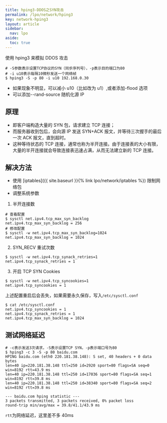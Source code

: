 ```yaml
---
title: hping3-DDOS之SYN攻击
permalink: /lpo/network/hping3
key: network-hping3
layout: article
sidebar:
  nav: lpo
aside:
  toc: true
---
```


使用 hping3 来模拟 DDOS 攻击

<!--more-->

```shell
# -S参数表示设置TCP协议的SYN（同步序列号），-p表示目的端口为80
# -i u10表示每隔10微秒发送一个网络帧
$ hping3 -S -p 80 -i u10 192.168.0.30
```

- 如果现象不明显，可以减小 u10（比如改为 u1）,或者添加-flood 选项
- 可以添加--rand-source 随机化源 IP

## 原理

- 即客户端构造大量的 SYN 包，请求建立 TCP 连接；
- 而服务器收到包后，会向源 IP 发送 SYN+ACK 报文，并等待三次握手的最后一次 ACK 报文，直到超时。
- 这种等待状态的 TCP 连接，通常也称为半开连接。由于连接表的大小有限，大量的半开连接就会导致连接表迅速占满，从而无法建立新的 TCP 连接。

## 解决方法

- 使用 [iptables]({{ site.baseurl }}{% link lpo/network/iptables %}) 限制网络包
- 调整系统参数

1. 半开连接数

```shell
# 查看配置
$ sysctl net.ipv4.tcp_max_syn_backlog
net.ipv4.tcp_max_syn_backlog = 256
# 修改配置
$ sysctl -w net.ipv4.tcp_max_syn_backlog=1024
net.ipv4.tcp_max_syn_backlog = 1024
```

2. SYN_RECV 重试次数

```shell
$ sysctl -w net.ipv4.tcp_synack_retries=1
net.ipv4.tcp_synack_retries = 1
```

3. 开启 TCP SYN Cookies

```shell
$ sysctl -w net.ipv4.tcp_syncookies=1
net.ipv4.tcp_syncookies = 1
```

上述配置重启后会丢失，如果需要永久保存，写入`/etc/sysctl.conf`

```shell
$ cat /etc/sysctl.conf
net.ipv4.tcp_syncookies = 1
net.ipv4.tcp_synack_retries = 1
net.ipv4.tcp_max_syn_backlog = 1024
```

## 测试网络延迟

```shell
# -c表示发送3次请求，-S表示设置TCP SYN，-p表示端口号为80
$ hping3 -c 3 -S -p 80 baidu.com
HPING baidu.com (eth0 220.181.38.148): S set, 40 headers + 0 data bytes
len=40 ip=220.181.38.148 ttl=250 id=2920 sport=80 flags=SA seq=0 win=8192 rtt=43.9 ms
len=40 ip=220.181.38.148 ttl=250 id=17036 sport=80 flags=SA seq=1 win=8192 rtt=39.8 ms
len=40 ip=220.181.38.148 ttl=250 id=38340 sport=80 flags=SA seq=2 win=8192 rtt=39.8 ms

--- baidu.com hping statistic ---
3 packets transmitted, 3 packets received, 0% packet loss
round-trip min/avg/max = 39.8/41.1/43.9 ms
```

`rtt`为网络延迟，这里差不多 40ms
